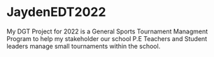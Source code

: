 # JaydenEDT2022

My DGT Project for 2022 is a General Sports Tournament Managment Program to help my stakeholder our school P.E Teachers and Student leaders manage small tournaments within the school.
